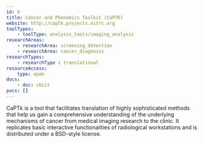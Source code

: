 ```yaml
---
id: 6
title: Cancer and Phenomics Toolkit (CaPTK)
website: http://captk.projects.nitrc.org
toolTypes:
    - toolType: analysis_tools/imaging_analysis
researchAreas:
    - researchArea: screening_detection
    - researchArea: cancer_diagnosis
researchTypes:
    - researchType : translational
resourceAccess:
    type: open
docs:
    - doc: cbiit
pocs: []        
---
```

CaPTk is a tool that facilitates translation of highly sophisticated methods that help us gain a comprehensive understanding of the underlying mechanisms of cancer from medical imaging research to the clinic. It replicates basic interactive functionalities of radiological workstations and is distributed under a BSD-style license.
